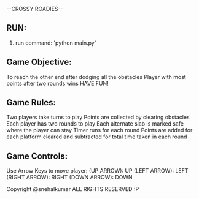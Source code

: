 --CROSSY ROADIES--

## RUN:
1. run command: 'python main.py'

## Game Objective:
To reach the other end after dodging all the obstacles
Player with most points after two rounds wins
HAVE FUN!

## Game Rules:
Two players take turns to play
Points are collected by clearing obstacles
Each player has two rounds to play
Each alternate slab is marked safe where the player can stay
Timer runs for each round
Points are added for each platform cleared and subtracted for total time taken in each round

## Game Controls:
Use Arrow Keys to move player:
(UP ARROW): UP
(LEFT ARROW): LEFT
(RIGHT ARROW): RIGHT
(DOWN ARROW): DOWN


Copyright @snehalkumar
ALL RIGHTS RESERVED :P
